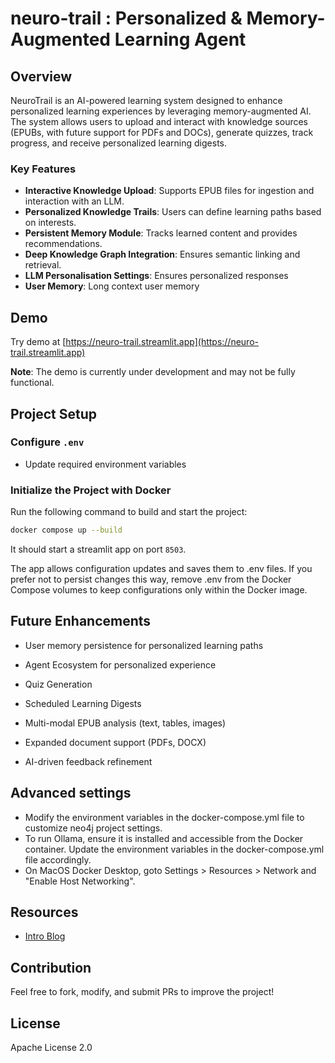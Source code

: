 # neuro-trail : Personalized & Memory-Augmented Learning Agent

## Overview
NeuroTrail is an AI-powered learning system designed to enhance personalized learning experiences by leveraging memory-augmented AI. The system allows users to upload and interact with knowledge sources (EPUBs, with future support for PDFs and DOCs), generate quizzes, track progress, and receive personalized learning digests.

### Key Features
- **Interactive Knowledge Upload**: Supports EPUB files for ingestion and interaction with an LLM.
- **Personalized Knowledge Trails**: Users can define learning paths based on interests.
- **Persistent Memory Module**: Tracks learned content and provides recommendations.
- **Deep Knowledge Graph Integration**: Ensures semantic linking and retrieval.
- **LLM Personalisation Settings**: Ensures personalized responses
- **User Memory**: Long context user memory

## Demo
Try demo at [https://neuro-trail.streamlit.app](https://neuro-trail.streamlit.app)

**Note**: The demo is currently under development and may not be fully functional.


## Project Setup

### Configure `.env` 

- Update required environment variables

### Initialize the Project with Docker

Run the following command to build and start the project:

```sh
docker compose up --build
```

It should start a streamlit app on port `8503`.

The app allows configuration updates and saves them to .env files. If you prefer not to persist changes this way, remove .env from the Docker Compose volumes to keep configurations only within the Docker image.

## Future Enhancements
- User memory persistence for personalized learning paths
- Agent Ecosystem for personalized experience
- Quiz Generation
- Scheduled Learning Digests

- Multi-modal EPUB analysis (text, tables, images)
- Expanded document support (PDFs, DOCX)
- AI-driven feedback refinement

## Advanced settings
- Modify the environment variables in the docker-compose.yml file to customize neo4j project settings.
- To run Ollama, ensure it is installed and accessible from the Docker container. Update the environment variables in the docker-compose.yml file accordingly.
- On MacOS Docker Desktop, goto Settings > Resources > Network and "Enable Host Networking".

## Resources
- [Intro Blog](https://medium.com/@anunayaatipamula/building-a-memory-augmented-learning-companion-from-idea-to-implementation-49970ac6da16)

## Contribution
Feel free to fork, modify, and submit PRs to improve the project!

## License
Apache License 2.0
